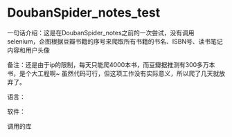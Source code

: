 # DoubanSpider_notes_test

一句话介绍：这是在DoubanSpider_notes之前的一次尝试，没有调用selenium，企图根据豆瓣书籍的序号来爬取所有书籍的书名、ISBN号、读书笔记内容和用户头像

备注：还是由于ip的限制，每天只能爬4000本书，而豆瓣据推测有300多万本书，是个大工程啊~ 虽然代码可行，但这项工作没有实际意义，所以爬了几天就放弃了。

语言：

软件：

调用的库

